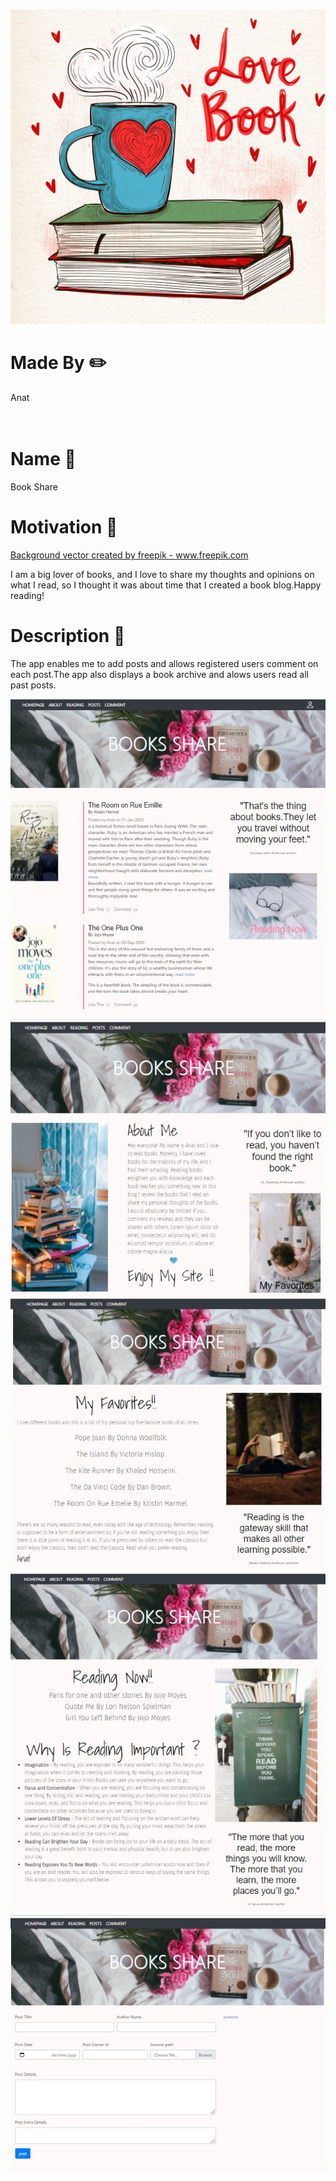 ![Image](105010-OMIEMH-295.jpg)



# Made By :pencil2:
<div>
 Anat
</div>
<br>
<br>
 
 

# Name :mag_right:
<div>
Book Share
<div>
  
# Motivation :muscle:

<a href='https://www.freepik.com/vectors/background'>Background vector created by freepik - www.freepik.com</a>
  
I am a big lover of books, and I love to share my thoughts and opinions on what I read, so I thought it was about time that I created a book blog.Happy reading!
  
# Description :pencil:

The app enables me to add posts and allows registered users comment on each post.The app also displays a book archive and alows users read all past posts.
  
![Image](main.jpg)
![Image](about.jpg)
![Image](favorites.jpg)
![Image](reading.jpg)
![Image](post.jpg)


